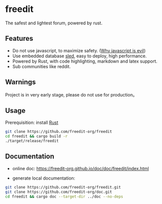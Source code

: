 # freedit

The safest and lightest forum, powered by rust.

## Features

* Do not use javascript, to maximize safety. ([Why javascript is evil](https://thehackernews.com/2022/05/tails-os-users-advised-not-to-use-tor.html))
* Use embedded database [sled](https://github.com/spacejam/sled), easy to deploy, high performance.
* Powered by Rust, with code highlighting, markdown and latex support.
* Sub communities like reddit.

## Warnings
Project is in very early stage, please do not use for production。

## Usage

Prerequisition: install [Rust](https://www.rust-lang.org/tools/install)

```bash
git clone https://github.com/freedit-org/freedit
cd freedit && cargo build -r
./target/release/freedit
```

## Documentation

* online doc: <https://freedit-org.github.io/doc/doc/freedit/index.html>

* generate local documentation:
```bash
git clone https://github.com/freedit-org/freedit.git
git clone https://github.com/freedit-org/doc.git
cd freedit && cargo doc --target-dir ../doc --no-deps
```